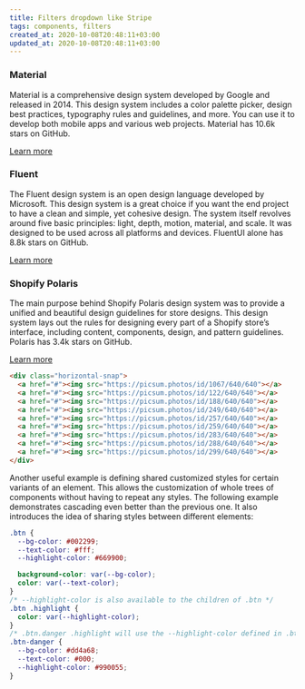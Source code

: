 ```yaml
---
title: Filters dropdown like Stripe
tags: components, filters
created_at: 2020-10-08T20:48:11+03:00
updated_at: 2020-10-08T20:48:11+03:00
---
```


### Material

Material is a comprehensive design system developed by Google and released in 2014. This design system includes a color palette picker, design best practices, typography rules and guidelines, and more. You can use it to develop both mobile apps and various web projects. Material has 10.6k stars on GitHub.

[Learn more](https://material.io/design)


### Fluent

The Fluent design system is an open design language developed by Microsoft. This design system is a great choice if you want the end project to have a clean and simple, yet cohesive design. The system itself revolves around five basic principles: light, depth, motion, material, and scale. It was designed to be used across all platforms and devices. FluentUI alone has 8.8k stars on GitHub.

[Learn more](https://www.microsoft.com/design/fluent/#/)


### Shopify Polaris

The main purpose behind Shopify Polaris design system was to provide a unified and beautiful design guidelines for store designs. This design system lays out the rules for designing every part of a Shopify store’s interface, including content, components, design, and pattern guidelines. Polaris has 3.4k stars on GitHub.

[Learn more](https://polaris.shopify.com/)

```html
<div class="horizontal-snap">
  <a href="#"><img src="https://picsum.photos/id/1067/640/640"></a>
  <a href="#"><img src="https://picsum.photos/id/122/640/640"></a>
  <a href="#"><img src="https://picsum.photos/id/188/640/640"></a>
  <a href="#"><img src="https://picsum.photos/id/249/640/640"></a>
  <a href="#"><img src="https://picsum.photos/id/257/640/640"></a>
  <a href="#"><img src="https://picsum.photos/id/259/640/640"></a>
  <a href="#"><img src="https://picsum.photos/id/283/640/640"></a>
  <a href="#"><img src="https://picsum.photos/id/288/640/640"></a>
  <a href="#"><img src="https://picsum.photos/id/299/640/640"></a>
</div>
```
Another useful example is defining shared customized styles for certain variants of an element. This allows the customization of whole trees of components without having to repeat any styles. The following example demonstrates cascading even better than the previous one. It also introduces the idea of sharing styles between different elements:

```css
.btn {
  --bg-color: #002299;
  --text-color: #fff;
  --highlight-color: #669900;

  background-color: var(--bg-color);
  color: var(--text-color);
}
/* --highlight-color is also available to the children of .btn */
.btn .highlight {
  color: var(--highlight-color);
}
/* .btn.danger .highlight will use the --highlight-color defined in .btn-danger */
.btn-danger {
  --bg-color: #dd4a68;
  --text-color: #000;
  --highlight-color: #990055;
}
```
